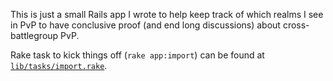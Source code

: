 This is just a small Rails app I wrote to help keep track of which realms I see in PvP to have conclusive proof (and end long discussions) about cross-battlegroup PvP.

Rake task to kick things off (`rake app:import`) can be found at [`lib/tasks/import.rake`](https://github.com/BinaryMuse/BG-Tracker/blob/master/lib/tasks/import.rake).
